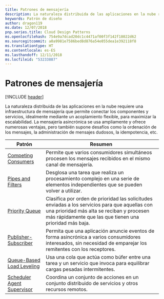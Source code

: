 ```yaml
---
title: Patrones de mensajería
description: La naturaleza distribuida de las aplicaciones en la nube requiere una infraestructura de mensajería que permite conectar los componentes y servicios, idealmente mediante un acoplamiento flexible, para maximizar la escalabilidad. La mensajería asincrónica se usa ampliamente y ofrece numerosas ventajas, pero también supone desafíos como la ordenación de los mensajes, la administración de mensajes dudosos, la idempotencia, etc.
keywords: Patrón de diseño
author: dragon119
ms.date: 12/07/2018
pnp.series.title: Cloud Design Patterns
ms.openlocfilehash: 754e9a7dcad20dc1c4471af00f3f142f18022d62
ms.sourcegitcommit: a0a9981e7586bed8d876a54e055dea1e392118f8
ms.translationtype: HT
ms.contentlocale: es-ES
ms.lasthandoff: 12/11/2018
ms.locfileid: "53233887"
---
```

# <a name="messaging-patterns"></a>Patrones de mensajería

[!INCLUDE [header](../../_includes/header.md)]

La naturaleza distribuida de las aplicaciones en la nube requiere una infraestructura de mensajería que permite conectar los componentes y servicios, idealmente mediante un acoplamiento flexible, para maximizar la escalabilidad. La mensajería asincrónica se usa ampliamente y ofrece numerosas ventajas, pero también supone desafíos como la ordenación de los mensajes, la administración de mensajes dudosos, la idempotencia, etc.

| Patrón | Resumen |
| ------- | ------- |
| [Competing Consumers](../competing-consumers.md) | Permite que varios consumidores simultáneos procesen los mensajes recibidos en el mismo canal de mensajería. |
| [Pipes and Filters](../pipes-and-filters.md) | Desglosa una tarea que realiza un procesamiento complejo en una serie de elementos independientes que se pueden volver a utilizar. |
| [Priority Queue](../priority-queue.md) | Clasifica por orden de prioridad las solicitudes enviadas a los servicios para que aquellas con una prioridad más alta se reciban y procesen más rápidamente que las que tienen una prioridad más baja. |
| [Publisher-Subscriber](../publisher-subscriber.md) | Permita que una aplicación anuncie eventos de forma asincrónica a varios consumidores interesados, sin necesidad de emparejar los remitentes con los receptores. |
| [Queue-Based Load Leveling](../queue-based-load-leveling.md) | Usa una cola que actúa como búfer entre una tarea y un servicio que invoca para equilibrar cargas pesadas intermitentes. |
| [Scheduler Agent Supervisor](../scheduler-agent-supervisor.md) | Coordina un conjunto de acciones en un conjunto distribuido de servicios y otros recursos remotos. |
